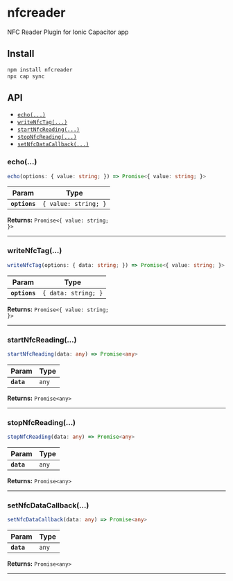 # nfcreader

NFC Reader Plugin for Ionic Capacitor app

## Install

```bash
npm install nfcreader
npx cap sync
```

## API

<docgen-index>

* [`echo(...)`](#echo)
* [`writeNfcTag(...)`](#writenfctag)
* [`startNfcReading(...)`](#startnfcreading)
* [`stopNfcReading(...)`](#stopnfcreading)
* [`setNfcDataCallback(...)`](#setnfcdatacallback)

</docgen-index>

<docgen-api>
<!--Update the source file JSDoc comments and rerun docgen to update the docs below-->

### echo(...)

```typescript
echo(options: { value: string; }) => Promise<{ value: string; }>
```

| Param         | Type                            |
| ------------- | ------------------------------- |
| **`options`** | <code>{ value: string; }</code> |

**Returns:** <code>Promise&lt;{ value: string; }&gt;</code>

--------------------


### writeNfcTag(...)

```typescript
writeNfcTag(options: { data: string; }) => Promise<{ value: string; }>
```

| Param         | Type                           |
| ------------- | ------------------------------ |
| **`options`** | <code>{ data: string; }</code> |

**Returns:** <code>Promise&lt;{ value: string; }&gt;</code>

--------------------


### startNfcReading(...)

```typescript
startNfcReading(data: any) => Promise<any>
```

| Param      | Type             |
| ---------- | ---------------- |
| **`data`** | <code>any</code> |

**Returns:** <code>Promise&lt;any&gt;</code>

--------------------


### stopNfcReading(...)

```typescript
stopNfcReading(data: any) => Promise<any>
```

| Param      | Type             |
| ---------- | ---------------- |
| **`data`** | <code>any</code> |

**Returns:** <code>Promise&lt;any&gt;</code>

--------------------


### setNfcDataCallback(...)

```typescript
setNfcDataCallback(data: any) => Promise<any>
```

| Param      | Type             |
| ---------- | ---------------- |
| **`data`** | <code>any</code> |

**Returns:** <code>Promise&lt;any&gt;</code>

--------------------

</docgen-api>
